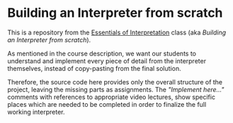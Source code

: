 # Building an Interpreter from scratch

This is a repository from the [Essentials of Interpretation](http://dmitrysoshnikov.com/courses/essentials-of-interpretation/) class (aka _Building an Interpreter from scratch_).

As mentioned in the course description, we want our students to understand and implement every piece of detail from the interpreter themselves, instead of copy-pasting from the final solution.

Therefore, the source code here provides only the overall structure of the project, leaving the missing parts as assignments. The _"Implement here..."_ comments with references to appropriate video lectures, show specific places which are needed to be completed in order to finalize the full working interpreter.
